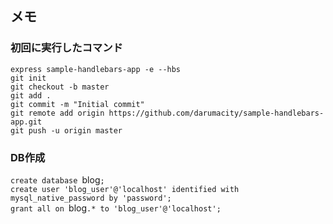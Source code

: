 ## メモ
### 初回に実行したコマンド
`express sample-handlebars-app -e --hbs`  
`git init`  
`git checkout -b master`  
`git add .`  
`git commit -m "Initial commit"`  
`git remote add origin https://github.com/darumacity/sample-handlebars-app.git`  
`git push -u origin master`

### DB作成
`create database `blog`;`  
`create user 'blog_user'@'localhost' identified with mysql_native_password by 'password';`  
`grant all on `blog`.* to 'blog_user'@'localhost';`
